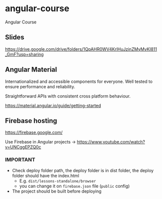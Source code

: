 # angular-course
Angular Course

## Slides
https://drive.google.com/drive/folders/1QpAHR0WV4KrlHuJzinZMyMvKI811_GmF?usp=sharing 


## Angular Material

Internationalized and accessible components for everyone. Well tested to ensure performance and reliability.

Straightforward APIs with consistent cross platform behaviour.

https://material.angular.io/guide/getting-started

## Firebase hosting

https://firebase.google.com/

Use Firebase in Angular projects -> https://www.youtube.com/watch?v=UNCggEPZQ0c

### IMPORTANT
- Check deploy folder path, the deploy folder is in dist folder, the deploy folder should have the index.html
  - E.g. `dist/lessons-standalone/browser`
  - you can change it on `firebase.json` file (`public` config)
- The project should be built before deploying
  